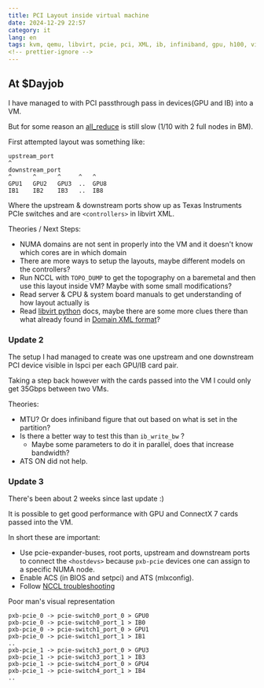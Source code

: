 ```yaml
---
title: PCI Layout inside virtual machine
date: 2024-12-29 22:57
category: it
lang: en
tags: kvm, qemu, libvirt, pcie, pci, XML, ib, infiniband, gpu, h100, virtualization, texas instruments, ats, acs, nvidia, nccl, pxb-pcie, pcie, numa, amd, epyc, passthrough
<!-- prettier-ignore -->
---
```


## At $Dayjob

I have managed to with PCI passthrough pass in devices(GPU and IB) into a VM.

But for some reason an [all_reduce](https://github.com/NVIDIA/nccl-tests) is
still slow (1/10 with 2 full nodes in BM).

First attempted layout was something like:

```text
upstream_port
^
downstream_port
^      ^      ^     ^   ^
GPU1   GPU2   GPU3  ..  GPU8
IB1    IB2    IB3   ..  IB8
```

Where the upstream & downstream ports show up as Texas Instruments PCIe switches
and are `<controllers>` in libvirt XML.

Theories / Next Steps:

- NUMA domains are not sent in properly into the VM and it doesn't know which
  cores are in which domain
- There are more ways to setup the layouts, maybe different models on the
  controllers?
- Run NCCL with `TOPO_DUMP` to get the topography on a baremetal and then use
  this layout inside VM? Maybe with some small modifications?
- Read server & CPU & system board manuals to get understanding of how layout
  actually is
- Read [libvirt python](https://libvirt-python.readthedocs.io/) docs, maybe
  there are some more clues there than what already found in
  [Domain XML format](https://libvirt.org/formatdomain.html)?

### Update 2

The setup I had managed to create was one upstream and one downstream PCI device
visible in lspci per each GPU/IB card pair.

Taking a step back however with the cards passed into the VM I could only get
35Gbps between two VMs.

Theories:

- MTU? Or does infiniband figure that out based on what is set in the partition?
- Is there a better way to test this than `ib_write_bw` ?
  - Maybe some parameters to do it in parallel, does that increase bandwidth?
- ATS ON did not help.

### Update 3

There's been about 2 weeks since last update :)

It is possible to get good performance with GPU and ConnectX 7 cards passed into
the VM.

In short these are important:

- Use pcie-expander-buses, root ports, upstream and downstream ports to connect
  the `<hostdevs>` because `pxb-pcie` devices one can assign to a specific NUMA
  node.
- Enable ACS (in BIOS and setpci) and ATS (mlxconfig).
- Follow
  [NCCL troubleshooting](https://docs.nvidia.com/deeplearning/nccl/user-guide/docs/troubleshooting.html)

Poor man's visual representation

```text
pxb-pcie_0 -> pcie-switch0_port_0 > GPU0
pxb-pcie_0 -> pcie-switch0_port_1 > IB0
pxb-pcie_0 -> pcie-switch1_port_0 > GPU1
pxb-pcie_0 -> pcie-switch1_port_1 > IB1
..
pxb-pcie_1 -> pcie-switch3_port_0 > GPU3
pxb-pcie_1 -> pcie-switch3_port_1 > IB3
pxb-pcie_1 -> pcie-switch4_port_0 > GPU4
pxb-pcie_1 -> pcie-switch4_port_1 > IB4
..
```
